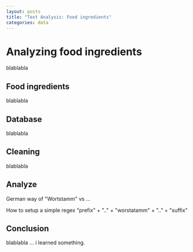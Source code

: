 ```yaml
---
layout: posts
title: "Text Analysis: Food ingredients"
categories: data
---
```


# Analyzing food ingredients

blablabla

## Food ingredients 
blablabla

## Database
blablabla

## Cleaning
blablabla

## Analyze

German way of "Wortstamm" vs ...

How to setup a simple regex "prefix" + ".." + "worstatamm" + ".." + "suffix"

## Conclusion

blablabla ... i learned something.